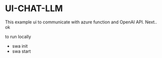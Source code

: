 # UI-CHAT-LLM

This example ui to communicate with azure function and OpenAI API. Next.. ok

to run locally
- swa init
- swa start